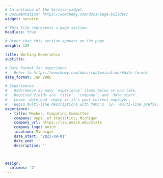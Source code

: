 ```yaml
---
# An instance of the Service widget.
# Documentation: https://wowchemy.com/docs/page-builder/
widget: service

# This file represents a page section.
headless: true

# Order that this section appears on the page.
weight: 125

title: Working Experience
subtitle:

# Date format for experience
#   Refer to https://wowchemy.com/docs/customization/#date-format
date_format: Jan 2006

# Experiences.
#   Add/remove as many `experience` items below as you like.
#   Required fields are `title`, `company`, and `date_start`.
#   Leave `date_end` empty if it's your current employer.
#   Begin multi-line descriptions with YAML's `|2-` multi-line prefix.
experience:
  - title: Member, Computing Committee
    company: Dept. of Statistics, Michigan
    company_url: https://lsa.umich.edu/stats
    company_logo: umich
    location: Michigan
    date_start: '2023-09-01'
    date_end: ''
    description: ''

  

design:
  columns: '2'
---
```

